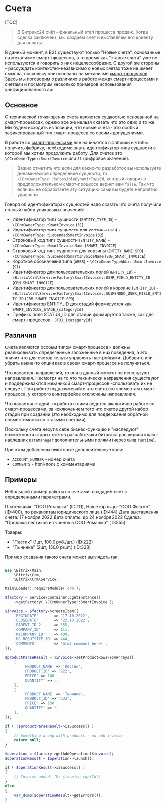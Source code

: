 # Счета

[TOC]

>В Битрикс24 счёт - финальный этап процесса продаж. Когда сделка заключена, мы создаём счет и выставляем его клиенту для оплаты. 

В данный момент, в Б24 существуют только "Новые счета", основанные на механизме смарт-процессов, в то время как "старые счета" уже не используются и говорить о них нецелесообразно. С другой же стороны - рассуждать контекстно-независимо о новых счетах тоже не имеет смысла, поскольку они основаны на механизме [смарт-процессов](./15_Смарт_процессы/20_Элементы). Здесь мы поговорим о различиях в работе между смарт-процессами и счетами и посмотрим несколько примеров использования унифицированного api.

## Основное

С технической точки зрения счета являются сущностью основанной на смарт-процессах, однако все же нельзя сказать что это одно и то же. Мы будем исходить из позиции, что новые счета - это особый зафиксированный тип смарт-процесса со своими допущениями.

В работе со [смарт-процессами](./15_Смарт_процессы/20_Элементы) все начинается с фабрики и чтобы получить фабрику, необходимо знать идентификатор типа сущности с которой мы хотим продолжить работу. Для счетов это `\CCrmOwnerType::SmartInvoice` или `31` (цифровое значение).

>Важно отметить что если для каких-то разработок вы используете динамическое определение сущности, то `\CCrmOwnerType::isPossibleDynamicTypeId`, который говорит о предположительном смарт-процессе вернет вам `false`. Так что если вы не обработаете эту ситуацию сами вы будете неприятно удивлены.

Говоря об идентификаторах сущностей надо сказать что счета получили полный набор уникальных значений:
- Идентификатор типа сущности (`ENTITY_TYPE_ID`) - `\CCrmOwnerType::SmartInvoice` (`31`)
- Идентификатор типа сущности для корзины (`SPD`) - `\CCrmOwnerType::SuspendedSmartInvoice` (`32`)
- Строковый код типа сущности (`ENTITY_NAME`) - `\CCrmOwnerType::SmartInvoiceName` (`SMART_INVOICE`)
- Строковый код типа сущности для корзины (`ENTITY_NAME_SPD`) - `\CCrmOwnerType::SuspendedSmartInvoiceName` (`SUS_SMART_INVOICE`)
- Короткое обозначения типа (`ABBR`) - `\CCrmOwnerTypeAbbr::SmartInvoice` (`SI`)
- Идентификатор для пользовательских полей (`ENTITY_ID`) - `\Bitrix\Crm\Service\Factory\SmartInvoice::USER_FIELD_ENTITY_ID` (`CRM_SMART_INVOICE`)
- Идентификатор для пользовательских полей в корзине (`ENTITY_ID`) - `\Bitrix\Crm\Service\Factory\SmartInvoice::SUSPENDED_USER_FIELD_ENTITY_ID` (`CRM_SMART_INVOICE_SPD`)
- Идентификатор ENTITY_ID для стадий формируется как `SMART_INVOICE_STAGE_{categoryId}`
- Префикс поля STATUS_ID для стадий формируется также, как для смарт-процессов - `DT31_{categoryId}`

## Различия

Счета являются особым типом смарт-процесса и должны реализовывать определенные заложенные в них поведения, а это значит что для счетов нельзя управлять настройками. Добавить или убрать какие-то опции как в своем смарт-процессе не получиться.

Что касается направлений, то они в данный момент не используют направления. Несмотря на то что технически направления существуют и поддерживаются механикой смарт-процессов использовать их не следует. При работе подразумевайте что счета это элементам смарт-процесса, у которого в интерфейсе отключены направления.

Что касается стадий, то работа с ними ведется аналогично работе со смарт-процессами, за исключением того что счетов другой набор стадий при создании (это необходимо для поддержания обратной совместимости со старыми счетами).

Поскольку счета несут в себе бизнес-функцию и "наследуют" возможности старых счетов разработчики битрикса расширили класс-наследник `DataManager` дополнительными полями (через `ORM`в `runtime`). 

При этом добавлены некоторые дополнительные поля:
- `ACCOUNT_NUMBER` - номер счета
- `COMMENTS` - html-поле с комментариями

## Примеры

Небольшой пример работы со счетами: создадим счет с определенными параметрами.

Плательщик: "ООО Ромашка" (ID:111),
Наше юр.лицо: "ООО Фьюжн" (ID:400), по реквизитам юридического лица (ID:444)
Дата выставления счета: 17 ноября 2022
Дата оплаты: до 24 ноября 2022
Сделка: "Продажа пестиков и тычинок в ООО Ромашка" (ID:555)

Товары:
- "Пестик" (1шт, 100.0 руб./шт.) (ID:222)
- "Тычинка" (2шт, 150.0 р/шт.) (ID:333) 

Пример создания такого счета может выглядеть так:

```php

use \Bitrix\Main,
	\Bitrix\Crm,
	\Bitrix\Crm\Service;

Main\Loader::requireModule('crm');

$factory = Service\Container::getInstance()
	->getFactory( \CCrmOwnerType::SmartInvoice );

$invoice = $factory->createItem([
	'BEGINDATE'       => '17.10.2022',
	'CLOSEDATE'       => '22.10.2022',
	'PARENT_ID_2'     => 555,
	'COMPANY_ID'      => 111,
	'MYCOMPANY_ID'    => 400,
	'MC_REQUISITE_ID' => 444,
	'COMMENTS'        => 'html comment here!',
]);

$productParseResult = $invoice->setProductRowsFromArrays([
	[
		'PRODUCT_NAME' => 'Пестик',
		'PRODUCT_ID' => '222',
		'PRICE' => 100,
		'QUANTITY' => 1,
	],
	[
		'PRODUCT_NAME' => 'Тычинка',
		'PRODUCT_ID' => '333',
		'PRICE' => 150,
		'QUANTITY' => 2,
	],
]);

if ( !$productParseResult->isSuccess() )
{
	// Something wrong with products - no add invoice
	return null;
}

$operation = $factory->getAddOperation($invoice);
$operationResult = $operation->launch();

if ( $operationResult->isSuccess() )
{
	// Invoice added. ID: $invoice->getId()
}
else
{
	var_dump($operationResult->getErrors());
}
```